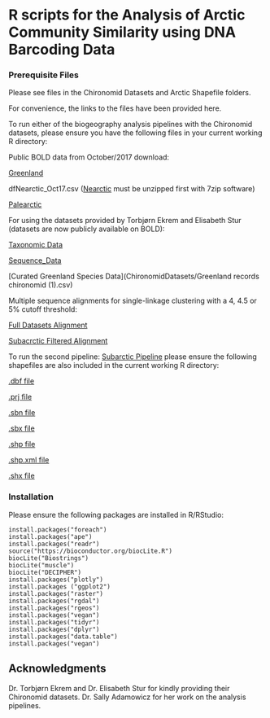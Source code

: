 # R scripts for the Analysis of Arctic Community Similarity using DNA Barcoding Data

### Prerequisite Files

Please see files in the Chironomid Datasets and Arctic Shapefile folders.

For convenience, the links to the files have been provided here.

To run either of the biogeography analysis pipelines with the Chironomid datasets, please ensure you have the following files in your 
current working R directory:

Public BOLD data from October/2017 download:

[Greenland](ChironomidDatasets/dfGreenland_Oct17.csv)

dfNearctic_Oct17.csv ([Nearctic](ChironomidDatasets/dfNearctic_Oct17.7z) must be unzipped first with 7zip software)

[Palearctic](ChironomidDatasets/dfPalearctic_Oct17.csv)

For using the datasets provided by Torbjørn Ekrem and Elisabeth Stur (datasets are now publicly available on BOLD):

[Taxonomic Data](ChironomidDatasets/Private_Chironomid_Data_ModifiedSingleSheet.csv)

[Sequence_Data](ChironomidDatasets/PrivateSequenceData.fas)

[Curated Greenland Species Data](ChironomidDatasets/Greenland records chironomid (1).csv)

Multiple sequence alignments for single-linkage clustering with a 4, 4.5 or 5% cutoff threshold:

[Full Datasets Alignment](ChironomidDatasets/ChironomidAlignmentMay1_AllCanNor_2nd.fas)

[Subacrctic Filtered Alignment](ChironomidDatasets/ChironomidAlignmentApril24_Subarctic.fas)

To run the second pipeline: [Subarctic Pipeline](ChironomidBiogeographySubarcticFilter.R) please ensure the following shapefiles are also included in the current working R directory:

[.dbf file](ArcticShapefiles/Arctic_Zones.dbf)

[.prj file](ArcticShapefiles/Arctic_Zones.prj)

[.sbn file](ArcticShapefiles/Arctic_Zones.sbn)

[.sbx file](ArcticShapefiles/Arctic_Zones.sbx)

[.shp file](ArcticShapefiles/Arctic_Zones.shp)

[.shp.xml file](ArcticShapefiles/Arctic_Zones.shp.xml)

[.shx file](ArcticShapefiles/Arctic_Zones.shx)

### Installation

Please ensure the following packages are installed in R/RStudio:

```
install.packages("foreach")
install.packages("ape")
install.packages("readr")
source("https://bioconductor.org/biocLite.R")
biocLite("Biostrings")
biocLite("muscle")
biocLite("DECIPHER")
install.packages("plotly")
install.packages ("ggplot2") 
install.packages("raster")
install.packages("rgdal")
install.packages("rgeos")
install.packages("vegan")
install.packages("tidyr")
install.packages("dplyr")
install.packages("data.table")
install.packages("vegan")
```

## Acknowledgments
Dr. Torbjørn Ekrem and Dr. Elisabeth Stur for kindly providing their Chironomid datasets.
Dr. Sally Adamowicz for her work on the analysis pipelines.

